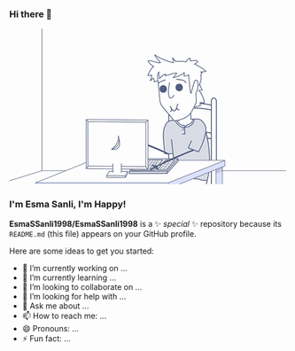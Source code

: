 ### Hi there 👋

<img src="https://github.com/EsmaSSanli1998/EsmaSSanli1998/blob/main/gif4.gif?raw=true">

<h3>I'm Esma Sanli, I'm Happy!</h3>


**EsmaSSanli1998/EsmaSSanli1998** is a ✨ _special_ ✨ repository because its `README.md` (this file) appears on your GitHub profile.

Here are some ideas to get you started:

- 🔭 I’m currently working on ...
- 🌱 I’m currently learning ...
- 👯 I’m looking to collaborate on ...
- 🤔 I’m looking for help with ...
- 💬 Ask me about ...
- 📫 How to reach me: ...
- 😄 Pronouns: ...
- ⚡ Fun fact: ...

